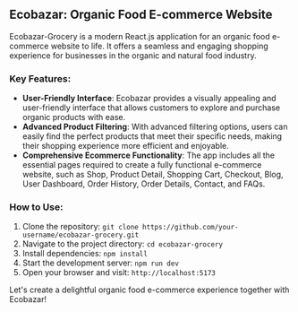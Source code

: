 ## Ecobazar: Organic Food E-commerce Website

Ecobazar-Grocery is a modern React.js application for an organic food e-commerce website to life. It offers a seamless and engaging shopping experience for businesses in the organic and natural food industry.

### Key Features:

- **User-Friendly Interface**: Ecobazar provides a visually appealing and user-friendly interface that allows customers to explore and purchase organic products with ease.
- **Advanced Product Filtering**: With advanced filtering options, users can easily find the perfect products that meet their specific needs, making their shopping experience more efficient and enjoyable.
- **Comprehensive Ecommerce Functionality**: The app includes all the essential pages required to create a fully functional e-commerce website, such as Shop, Product Detail, Shopping Cart, Checkout, Blog, User Dashboard, Order History, Order Details, Contact, and FAQs.

### How to Use:

1. Clone the repository: `git clone https://github.com/your-username/ecobazar-grocery.git`
2. Navigate to the project directory: `cd ecobazar-grocery`
3. Install dependencies: `npm install`
4. Start the development server: `npm run dev`
5. Open your browser and visit: `http://localhost:5173`

Let's create a delightful organic food e-commerce experience together with Ecobazar!
